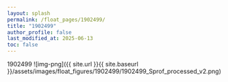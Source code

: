```yaml
---
layout: splash
permalink: /float_pages/1902499/
title: "1902499"
author_profile: false
last_modified_at: 2025-06-13
toc: false
---
```

 
1902499
![img-png]({{ site.url }}{{ site.baseurl }}/assets/images/float_figures/1902499/1902499_Sprof_processed_v2.png)